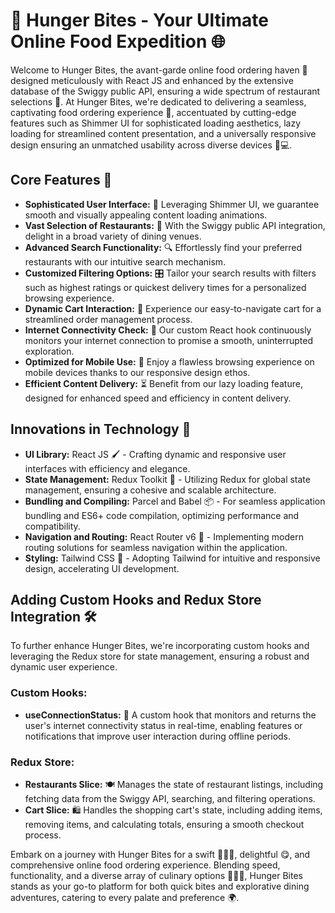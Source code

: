 # 🍔 Hunger Bites - Your Ultimate Online Food Expedition 🌐

Welcome to Hunger Bites, the avant-garde online food ordering haven 🏡 designed meticulously with React JS and enhanced by the extensive database of the Swiggy public API, ensuring a wide spectrum of restaurant selections 🍲. At Hunger Bites, we're dedicated to delivering a seamless, captivating food ordering experience 🌟, accentuated by cutting-edge features such as Shimmer UI for sophisticated loading aesthetics, lazy loading for streamlined content presentation, and a universally responsive design ensuring an unmatched usability across diverse devices 📱💻.

## Core Features 🌈

- **Sophisticated User Interface:** 🎨 Leveraging Shimmer UI, we guarantee smooth and visually appealing content loading animations.
- **Vast Selection of Restaurants:** 🍴 With the Swiggy public API integration, delight in a broad variety of dining venues.
- **Advanced Search Functionality:** 🔍 Effortlessly find your preferred restaurants with our intuitive search mechanism.
- **Customized Filtering Options:** 🎛️ Tailor your search results with filters such as highest ratings or quickest delivery times for a personalized browsing experience.
- **Dynamic Cart Interaction:** 🛒 Experience our easy-to-navigate cart for a streamlined order management process.
- **Internet Connectivity Check:** 🔌 Our custom React hook continuously monitors your internet connection to promise a smooth, uninterrupted exploration.
- **Optimized for Mobile Use:** 📱 Enjoy a flawless browsing experience on mobile devices thanks to our responsive design ethos.
- **Efficient Content Delivery:** ⏳ Benefit from our lazy loading feature, designed for enhanced speed and efficiency in content delivery.

## Innovations in Technology 🚀

- **UI Library:** React JS 🖌️ - Crafting dynamic and responsive user interfaces with efficiency and elegance.
- **State Management:** Redux Toolkit 🔧 - Utilizing Redux for global state management, ensuring a cohesive and scalable architecture.
- **Bundling and Compiling:** Parcel and Babel 📦 - For seamless application bundling and ES6+ code compilation, optimizing performance and compatibility.
- **Navigation and Routing:** React Router v6 🚦 - Implementing modern routing solutions for seamless navigation within the application.
- **Styling:** Tailwind CSS 💅 - Adopting Tailwind for intuitive and responsive design, accelerating UI development.

## Adding Custom Hooks and Redux Store Integration 🛠️

To further enhance Hunger Bites, we're incorporating custom hooks and leveraging the Redux store for state management, ensuring a robust and dynamic user experience.

### Custom Hooks:

- **useConnectionStatus:** 📶 A custom hook that monitors and returns the user's internet connectivity status in real-time, enabling features or notifications that improve user interaction during offline periods.

### Redux Store:

- **Restaurants Slice:** 🍽️ Manages the state of restaurant listings, including fetching data from the Swiggy API, searching, and filtering operations.
- **Cart Slice:** 🛍️ Handles the shopping cart's state, including adding items, removing items, and calculating totals, ensuring a smooth checkout process.

Embark on a journey with Hunger Bites for a swift 🏃‍♂️💨, delightful 😋, and comprehensive online food ordering experience. Blending speed, functionality, and a diverse array of culinary options 🥗🍔🍣, Hunger Bites stands as your go-to platform for both quick bites and explorative dining adventures, catering to every palate and preference 🌍.
